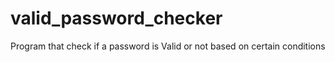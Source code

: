 # valid_password_checker
Program that check if a password is Valid or not based on certain conditions

